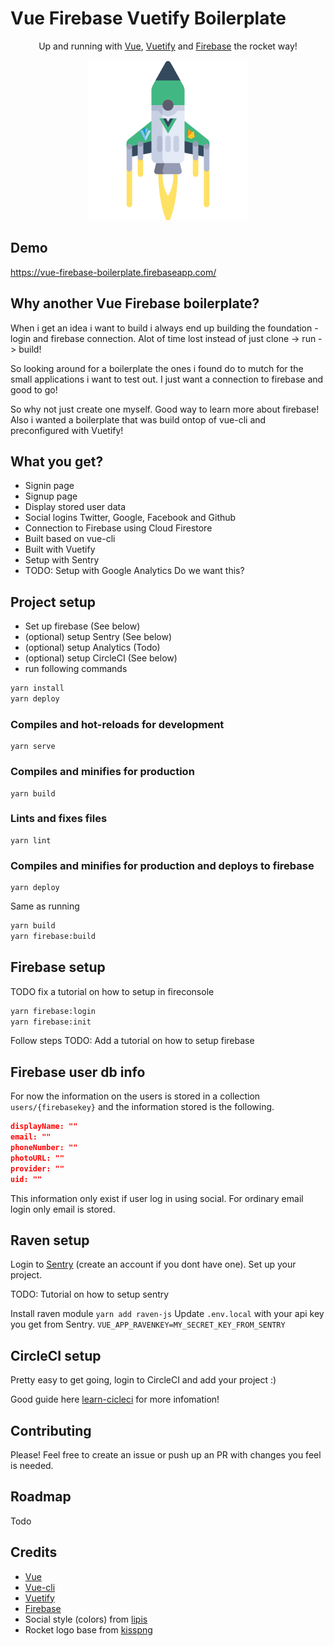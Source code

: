 # Vue Firebase Vuetify Boilerplate

<p align="center">
Up and running with <a href="https://vuejs.org/" target="_blank" rel="noopener noreferrer">Vue</a>, <a href="https://vuetifyjs.com" target="_blank" rel="noopener noreferrer">Vuetify</a> and <a href="https://firebase.google.com/" target="_blank" rel="noopener noreferrer">Firebase</a> the rocket way!</p>
<p align="center">
<a href="https://github.com/lindgr3n/vue-firebase-vuetify-boilerplate" target="_blank" rel="noopener noreferrer"><img width="256" src="./assets/VueRocket.png" alt="Vue Rocket"></a></p>

## Demo
https://vue-firebase-boilerplate.firebaseapp.com/

## Why another Vue Firebase boilerplate?
When i get an idea i want to build i always end up building the foundation - login and firebase connection. Alot of time lost instead of just clone -> run -> build! 

So looking around for a boilerplate the ones i found do to mutch for the small applications i want to test out. I just want a connection to firebase and good to go! 

So why not just create one myself. Good way to learn more about firebase!
Also i wanted a boilerplate that was build ontop of vue-cli and preconfigured with Vuetify!

## What you get?
* Signin page
* Signup page
* Display stored user data
* Social logins Twitter, Google, Facebook and Github
* Connection to Firebase using Cloud Firestore
* Built based on vue-cli
* Built with Vuetify
* Setup with Sentry
* TODO: Setup with Google Analytics Do we want this?

## Project setup
* Set up firebase (See below)
* (optional) setup Sentry (See below)
* (optional) setup Analytics (Todo)
* (optional) setup CircleCI (See below)
* run following commands 

```bash
yarn install
yarn deploy
```

### Compiles and hot-reloads for development
```
yarn serve
```

### Compiles and minifies for production
```
yarn build
```

### Lints and fixes files
```
yarn lint
```

### Compiles and minifies for production and deploys to firebase
```
yarn deploy
```
Same as running 
```bash
yarn build
yarn firebase:build
```

## Firebase setup
TODO fix a tutorial on how to setup in fireconsole

```bash
yarn firebase:login
yarn firebase:init
```
Follow steps
TODO: Add a tutorial on how to setup firebase


## Firebase user db info
For now the information on the users is stored in a collection `users/{firebasekey}` and the information stored is the following.

```json
displayName: ""
email: ""
phoneNumber: ""
photoURL: ""
provider: ""
uid: ""
```
This information only exist if user log in using social. For ordinary email login only email is stored.

## Raven setup
Login to [Sentry](https://sentry.io) (create an account if you dont have one). Set up your project.

TODO: Tutorial on how to setup sentry

Install raven module
`yarn add raven-js`
Update `.env.local` with your api key you get from Sentry.
`VUE_APP_RAVENKEY=MY_SECRET_KEY_FROM_SENTRY`

## CircleCI setup
Pretty easy to get going, login to CircleCI and add your project :)

Good guide here [learn-cicleci](https://github.com/dwyl/learn-circleci) for more infomation!

## Contributing
Please! Feel free to create an issue or push up an PR with changes you feel is needed.

## Roadmap
Todo

## Credits
* [Vue](https://vuejs.org/)
* [Vue-cli](https://cli.vuejs.org/)
* [Vuetify](https://vuetifyjs.com)
* [Firebase](https://firebase.google.com/)
* Social style (colors) from [lipis]( https://lipis.github.io/bootstrap-social/)
* Rocket logo base from [kisspng](https://www.kisspng.com/png-spacecraft-rocket-launch-clip-art-space-craft-1053917/download-png.html)

